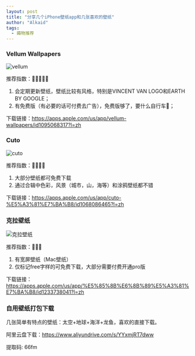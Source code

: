 ```yaml
---
layout: post
title: "分享几个iPhone壁纸app和几张喜欢的壁纸"
author: "Alkaid"
tags:
  - 薅物推荐
---
```




### Vellum Wallpapers

![vellum](https://tva1.sinaimg.cn/large/e6c9d24egy1h50vwflwutj21700u0k3x.jpg)

推荐指数：🌟🌟🌟🌟🌟

1.   会定期更新壁纸，壁纸比较有风格，特别是VINCENT VAN LOGO和EARTH BY GOOGLE；
2.   有免费版（有必要的话可付费去广告），免费版够了，要什么自行车🚴；

下载链接：https://apps.apple.com/us/app/vellum-wallpapers/id1095068317?l=zh



### Cuto

![cuto](https://tva1.sinaimg.cn/large/e6c9d24egy1h50vwopjiwj21700u07ac.jpg)

推荐指数：🌟🌟🌟🌟

1.   大部分壁纸都可免费下载
2.   通过合辑中色彩，风景（城市，山，海等）和涂鸦壁纸都不错

下载链接：https://apps.apple.com/us/app/cuto-%E5%A3%81%E7%BA%B8/id1068086465?l=zh



### 克拉壁纸

![克拉壁纸](https://tva1.sinaimg.cn/large/e6c9d24egy1h50vwuzauoj21700u0wk6.jpg)

推荐指数：🌟🌟🌟

1.   有宽屏壁纸（Mac壁纸）
2.   仅标记free字样的可免费下载，大部分需要付费开通pro版

下载链接：https://apps.apple.com/us/app/%E5%85%8B%E6%8B%89%E5%A3%81%E7%BA%B8/id1233738041?l=zh



### 自用壁纸打包下载

几张简单有特点的壁纸：太空+地球+海洋+龙鱼，喜欢的直接下载。

阿里云盘下载：https://www.aliyundrive.com/s/YYxmjRT7dww 

提取码: 66fm 
